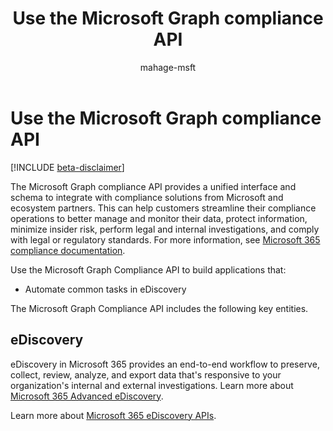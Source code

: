 ﻿---
title: "Use the Microsoft Graph compliance API"
description: "The Microsoft Graph Compliance API provides a unified interface and schema to integrate with compliance solutions from Microsoft and ecosystem partners. This can help customers streamline their compliance operations to better manage and monitor their data, protect information, minimize insider risk, perform legal and internal investigations, and comply with legal or regulatory standards."
localization_priority: Priority
author: "mahage-msft"
ms.prod: "compliance"
doc_type: conceptualPageType
---

# Use the Microsoft Graph compliance API

[!INCLUDE [beta-disclaimer](../../includes/beta-disclaimer.md)]

The Microsoft Graph compliance API provides a unified interface and schema to integrate with compliance solutions from Microsoft and ecosystem partners. This can help customers streamline their compliance operations to better manage and monitor their data, protect information, minimize insider risk, perform legal and internal investigations, and comply with legal or regulatory standards. For more information, see [Microsoft 365 compliance documentation](/microsoft-365/compliance).

Use the Microsoft Graph Compliance API to build applications that:

- Automate common tasks in eDiscovery

The Microsoft Graph Compliance API includes the following key entities.

## eDiscovery

eDiscovery in Microsoft 365 provides an end-to-end workflow to preserve, collect, review, analyze, and export data that's responsive to your organization's internal and external investigations. Learn more about [Microsoft 365 Advanced eDiscovery](/microsoft-365/compliance/overview-ediscovery-20).

Learn more about [Microsoft 365 eDiscovery APIs](ediscoveryapioverview.md).

<!--
## Labels

??? Labels should be moved from security to here.  They are currently under a node called Information protection.
-->
